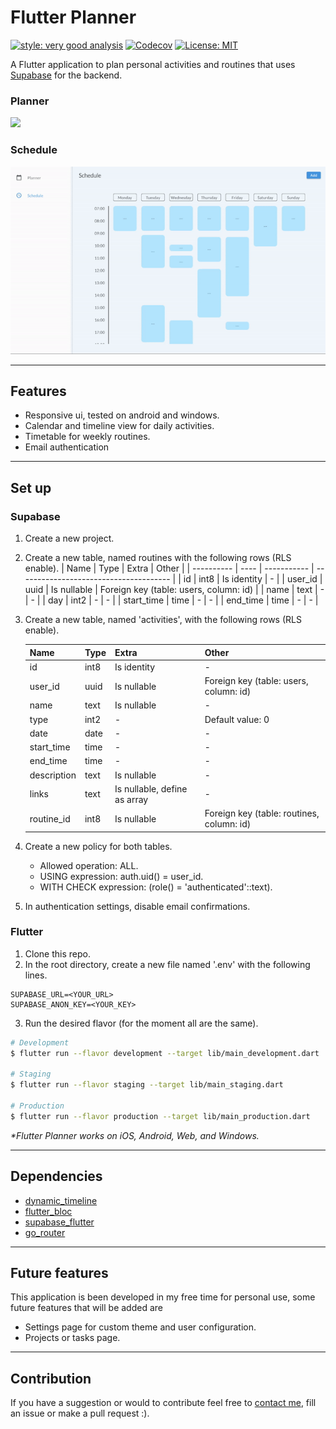 # Flutter Planner

[![style: very good analysis][very_good_analysis_badge]][very_good_analysis_link]
[![Codecov][codecov_badge]][codecov_link]
[![License: MIT][license_badge]][license_link]

A Flutter application to plan personal activities and routines that uses [Supabase](https://supabase.com/) for the backend.


### Planner
<img src="screenshots/planner.gif" height="300">

### Schedule
<img src="screenshots/schedule.gif" height="300">

---
## Features

- Responsive ui, tested on android and windows.
- Calendar and timeline view for daily activities.
- Timetable for weekly routines.
- Email authentication

---
## Set up

### Supabase

1. Create a new project.
2. Create a new table, named routines with the following rows (RLS enable).
    | Name       | Type | Extra       | Other                                  |
    | ---------- | ---- | ----------- | -------------------------------------- |
    | id         | int8 | Is identity | -                                      |
    | user_id    | uuid | Is nullable | Foreign key (table: users, column: id) |
    | name       | text | -           | -                                      |
    | day        | int2 | -           | -                                      |
    | start_time | time | -           | -                                      |
    | end_time   | time | -           | -                                      |

3. Create a new table, named 'activities', with the following rows (RLS enable).

   | Name        | Type | Extra                        | Other                                     |
   | ----------- | ---- | ---------------------------- | ----------------------------------------- |
   | id          | int8 | Is identity                  | -                                         |
   | user_id     | uuid | Is nullable                  | Foreign key (table: users, column: id)    |
   | name        | text | Is nullable                  | -                                         |
   | type        | int2 | -                            | Default value: 0                          |
   | date        | date | -                            | -                                         |
   | start_time  | time | -                            | -                                         |
   | end_time    | time | -                            | -                                         |
   | description | text | Is nullable                  | -                                         |
   | links       | text | Is nullable, define as array | -                                         |
   | routine_id  | int8 | Is nullable                  | Foreign key (table: routines, column: id) |
   
4. Create a new policy for both tables.
   - Allowed operation: ALL.
   - USING expression: auth.uid() = user_id.
   - WITH CHECK expression: (role() = 'authenticated'::text).
5. In authentication settings, disable email confirmations.
   
### Flutter

1. Clone this repo.
2. In the root directory, create a new file named '.env' with the following lines.
``` env
SUPABASE_URL=<YOUR_URL>
SUPABASE_ANON_KEY=<YOUR_KEY>
```
3. Run the desired flavor (for the moment all are the same).
```sh
# Development
$ flutter run --flavor development --target lib/main_development.dart

# Staging
$ flutter run --flavor staging --target lib/main_staging.dart

# Production
$ flutter run --flavor production --target lib/main_production.dart
```

_\*Flutter Planner works on iOS, Android, Web, and Windows._

---

## Dependencies

- [dynamic_timeline](https://pub.dev/packages/dynamic_timeline)
- [flutter_bloc](https://pub.dev/packages/flutter_bloc)
- [supabase_flutter](https://pub.dev/packages/supabase_flutter)
- [go_router](https://pub.dev/packages/go_router)

---

## Future features

This application is been developed in my free time for personal use, some future features that will be added are

- Settings page for custom theme and user configuration.
- Projects or tasks page.
  
---

## Contribution

If you have a suggestion or would to contribute feel free to [contact me](https://github.com/IvanHerreraCasas), fill an issue or make a pull request :).


[flutter_localizations_link]: https://api.flutter.dev/flutter/flutter_localizations/flutter_localizations-library.html
[internationalization_link]: https://flutter.dev/docs/development/accessibility-and-localization/internationalization
[license_badge]: https://img.shields.io/badge/license-MIT-blue.svg
[license_link]: https://opensource.org/licenses/MIT
[very_good_analysis_badge]: https://img.shields.io/badge/style-very_good_analysis-B22C89.svg
[very_good_analysis_link]: https://pub.dev/packages/very_good_analysis
[very_good_cli_link]: https://github.com/VeryGoodOpenSource/very_good_cli
[codecov_badge]: https://codecov.io/gh/IvanHerreraCasas/flutter_planner/branch/main/graph/badge.svg?token=P2SSNN4GKH
[codecov_link]: https://codecov.io/gh/IvanHerreraCasas/flutter_planner
